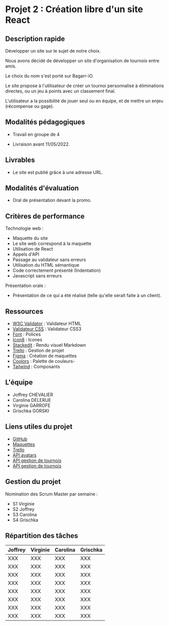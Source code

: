 # Projet 2 : Création libre d'un site React

## Description rapide

Développer un site sur le sujet de notre choix.

Nous avons décidé de développer un site d'organisation de tournois entre amis.

Le choix du nom s'est porté sur Bagarr-iO.

Le site propose à l'utilisateur de créer un tournoi personnalisé à éliminations directes, ou un jeu à points avec un classement final.

L'utilisateur a la possibilité de jouer seul ou en équipe, et de mettre un enjeu (récompense ou gage).

## Modalités pédagogiques

- Travail en groupe de 4

- Livraison avant 11/05/2022.

## Livrables

- Le site est publié grâce à une adresse URL.

## Modalités d'évaluation

-  Oral de présentation devant la promo.

## Critères de performance

Technologie web :

-	Maquette du site
-	Le site web correspond à la maquette
-	Utilisation de React
-	Appels d'API
-   Passage au validateur sans erreurs
-   Utilisation du HTML sémantique
-   Code correctement présenté (Indentation)
-   Javascript sans erreurs

Présentation orale :

-   Présentation de ce qui a été réalisé (telle qu'elle serait faite à un client).

## Ressources

-   [W3C Validator](https://validator.w3.org/) : Validateur HTML
-   [Validateur CSS](https://jigsaw.w3.org/css-validator/) : Validateur CSS3
-   [Font](https://fontjoy.com/) : Polices
- [Icon8](https://icons8.com/illustrations/web-elements) : Icones
- [Stackedit](https://stackedit.io) : Rendu visuel Markdown
-  [Trello](https://trello.com/) : Gestion de projet
-  [Figma](figma.com/) : Création de maquettes
-  [Coolors](figma.com/) : Palette de couleurs-  
- [Tailwind](https://tailwindcomponents.com/) : Composants

## L'équipe

- Joffrey CHEVALIER
- Carolina DELERUE
- Virginie GARROFE
- Grischka GORSKI 

## Liens utiles du projet

- [GitHub](https://github.com/WildCodeSchool/bagarrio) 
- [Maquettes](https://www.figma.com/file/J2Lhhkwa5ogJr7erOlz0tZ/BagarrIO-(Copy)?node-id=0%3A1) 
- [Trello](https://trello.com/b/H2hm9zwu/projet-2) 
- [API avatars](https://getavataaars.com/) 
- [API gestion de tournois](https://developer.toornament.com/v2/overview/get-started) 
- [API gestion de tournois](https://challonge.com/fr) 


## Gestion du projet
Nomination des Scrum Master par semaine :

- S1 Virginie
- S2 Joffrey
- S3 Carolina
- S4 Grischka

## Répartition des tâches

| Joffrey| Virginie| Carolina| Grischka |
|:----------|:----------|:----------|:----------|
| XXX |  XXX | XXX | XXX |  XXX  | 
| XXX | XXX | XXX | XXX | XXX  | 
| XXX | XXX | XXX | XXX | XXX | 
| XXX | XXX | XXX | XXX | XXX | 
| XXX | XXX | XXX | XXX | XXX | 
| XXX | XXX | XXX | XXX | XXX | 
| XXX | XXX | XXX | XXX | XXX | 
| XXX | XXX | XXX | XXX | XXX | 
```


